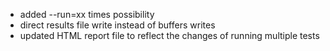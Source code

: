 * added --run=xx times possibility
* direct results file write instead of buffers writes
* updated HTML report file to reflect the changes of running multiple tests
